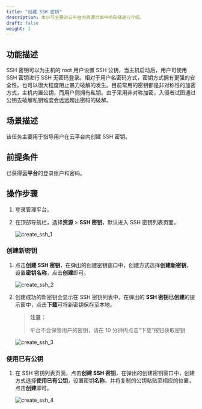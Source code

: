 ```yaml
---
title: "创建 SSH 密钥"
description: 本小节主要对云平台内资源页面中的存储进行介绍。
draft: false
weight: 1
---
```


## 功能描述

SSH 密钥可以为主机的 root 用户设置 SSH 公钥，当主机启动后，用户可使用 SSH 密钥进行 SSH 无密码登录。相对于用户名密码方式，密钥方式拥有更强的安全性，也可以很大程度阻止暴力破解的发生。目前常用的密钥都是非对称性的加密方式，主机内置公钥，而用户则拥有私钥。由于采用非对称加密，入侵者试图通过公钥去破解私钥难度会远远超出密码的破解。


## 场景描述

该任务主要用于指导用户在云平台内创建 SSH 密钥。

## 前提条件

已获得**云平台**的登录账户和密码。


## 操作步骤


1. 登录管理平台。

2. 在顶部导航栏，选择**资源** > **SSH 密钥**，默认进入 SSH 密钥列表页面。
 
   ![create_ssh_1](../../_images/create_ssh_1.png)

### 创建新密钥 

1. 点击**创建 SSH 密钥**，在弹出的创建密钥窗口中，创建方式选择**创建新密钥**，设置**密钥名称**，点击**创建**即可。

   ![create_ssh_2](../../_images/create_ssh_2.png)

2. 创建成功的新密钥会显示在 SSH 密钥列表中。在弹出的 **SSH 密钥已创建**的提示窗中，点击**下载**可将新密钥保存至本地。
    
    > **注意：**
    >
    > 平台不会保管用户的密钥，请在 10 分钟内点击“下载”按钮获取密钥

   ![create_ssh_3](../../_images/create_ssh_3.png)

### 使用已有公钥

1. 在 SSH 密钥列表页面，点击**创建 SSH 密钥**，在弹出的创建密钥窗口中，创建方式选择**使用已有公钥**，设置密钥**名称**，并将复制的公钥粘贴至相应的位置，点击**创建**即可。

   ![create_ssh_4](../../_images/create_ssh_4.png)


